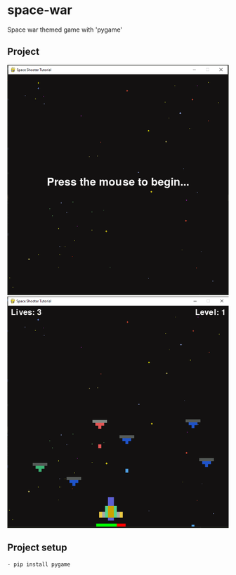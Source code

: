 # space-war
 Space war themed game with 'pygame'

## Project
![](assets/ss/splashScreen.PNG)
![](assets/ss/mainScreen.PNG)

## Project setup
```
- pip install pygame
```